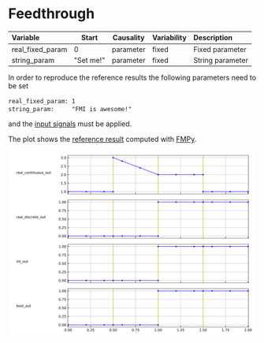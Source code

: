 # Feedthrough

| Variable         | Start     | Causality | Variability | Description
|:-----------------| ----------|-----------|-------------|:---------------
| real_fixed_param | 0         | parameter | fixed       | Fixed parameter
| string_param     | "Set me!" | parameter | fixed       | String parameter

In order to reproduce the reference results the following parameters need to be set

```
real_fixed_param: 1
string_param:     "FMI is awesome!"
```

and the [input signals](Feedthrough_in.csv) must be applied.

The plot shows the [reference result](Feedthrough_ref.csv) computed with [FMPy](https://github.com/CATIA-Systems/FMPy).

![Plot](Feedthrough_ref.svg)
